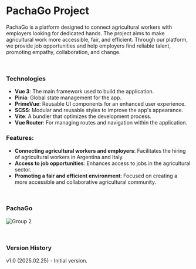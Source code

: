 # PachaGo Project

PachaGo is a platform designed to connect agricultural workers with employers looking for dedicated hands. The project aims to make agricultural work more accessible, fair, and efficient. Through our platform, we provide job opportunities and help employers find reliable talent, promoting empathy, collaboration, and change.

&nbsp;

### Technologies

- **Vue 3**: The main framework used to build the application.
- **Pinia**: Global state management for the app.
- **PrimeVue**: Reusable UI components for an enhanced user experience.
- **SCSS**: Modular and reusable styles to improve the app's appearance.
- **Vite**: A bundler that optimizes the development process.
- **Vue Router**: For managing routes and navigation within the application.

### Features:
- **Connecting agricultural workers and employers**: Facilitates the hiring of agricultural workers in Argentina and Italy.
- **Access to job opportunities**: Enhances access to jobs in the agricultural sector.
- **Promoting a fair and efficient environment**: Focused on creating a more accessible and collaborative agricultural community.

&nbsp;

### PachaGo 

 ![Group 2](./public/demo/images/landing/group2.png) 


&nbsp;

### Version History

v1.0 (2025.02.25) - Initial version.

&nbsp;

